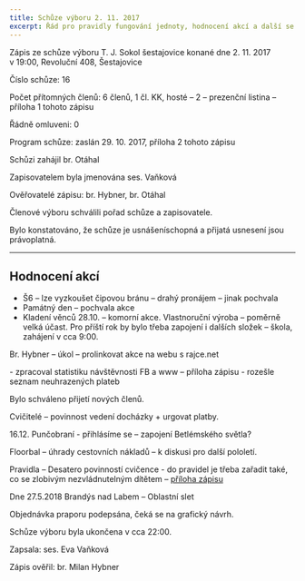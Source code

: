 ```yaml
---
title: Schůze výboru 2. 11. 2017
excerpt: Řád pro pravidly fungování jednoty, hodnocení akcí a další se probíralo na schůzi výboru.
---
```


Zápis ze schůze výboru T. J. Sokol šestajovice konané dne 2. 11. 2017 v 19:00, Revoluční 408, Šestajovice

Číslo schůze: 16

Počet přítomných členů: 6 členů, 1 čl. KK, hosté – 2 – prezenční listina – příloha 1 tohoto zápisu

Řádně omluveni: 0

Program schůze: zaslán 29. 10. 2017, příloha 2 tohoto zápisu

Schůzi zahájil br. Otáhal

Zapisovatelem byla jmenována ses. Vaňková

Ověřovatelé zápisu: br. Hybner, br. Otáhal

Členové výboru schválili pořad schůze a zapisovatele.

Bylo konstatováno, že schůze je usnášeníschopná a přijatá usnesení jsou právoplatná.

---

## Hodnocení akcí

- Š6 – lze vyzkoušet čipovou bránu – drahý pronájem – jinak pochvala
- Památný den – pochvala akce
- Kladení věnců 28.10. – komorní akce. Vlastnoruční výroba – poměrně velká účast. Pro příští rok by bylo třeba zapojení i dalších složek – škola, zahájení v cca 9:00.

Br. Hybner – úkol – prolinkovat akce na webu s rajce.net

- zpracoval statistiku návštěvnosti FB a www – příloha zápisu
- rozešle seznam neuhrazených plateb

Bylo schváleno přijetí nových členů.

Cvičitelé – povinnost vedení docházky + urgovat platby.

16.12. Punčobraní - přihlásíme se – zapojení Betlémského světla?

Floorbal – úhrady cestovních nákladů – k diskusi pro další pololetí.

Pravidla – Desatero povinností cvičence - do pravidel je třeba zařadit také, co se zlobivým nezvládnutelným dítětem – [příloha zápisu](https://sokolsestajovice.cz/rad/)

Dne 27.5.2018 Brandýs nad Labem – Oblastní slet

Objednávka praporu podepsána, čeká se na grafický návrh.


Schůze výboru byla ukončena v cca 22:00.

Zapsala: ses. Eva Vaňková

Zápis ověřil: br. Milan Hybner